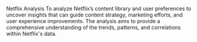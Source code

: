 Netflix Analysis 
To analyze Netflix’s content library and user preferences to uncover insights that can guide content strategy, marketing efforts, and user experience improvements. The analysis aims to provide a comprehensive understanding of the trends, patterns, and correlations within Netflix's data.
